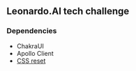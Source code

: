 ## Leonardo.AI tech challenge

### Dependencies

- ChakraUI
- Apollo Client
- [CSS reset](https://www.joshwcomeau.com/css/custom-css-reset/)
